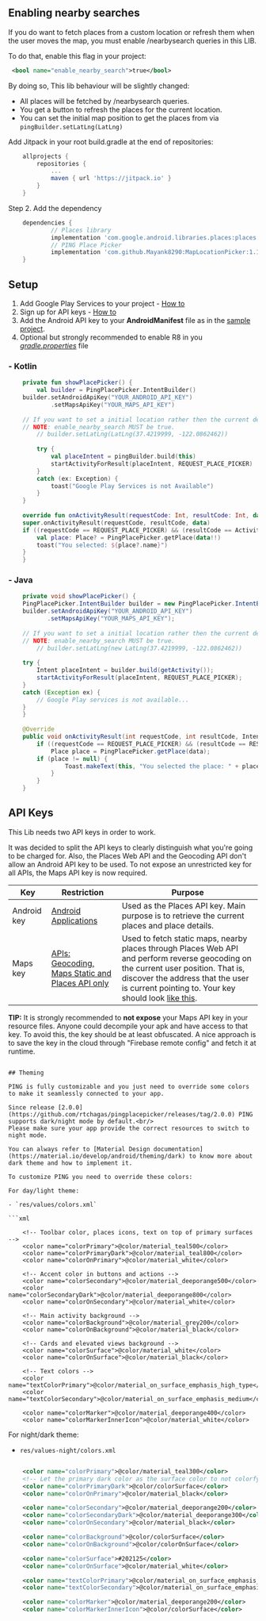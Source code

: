 

## Enabling nearby searches

If you do want to fetch places from a custom location or refresh them when the user moves the map, you must enable /nearbysearch queries in this LIB.

To do that, enable this flag in your project:
```xml  
 <bool name="enable_nearby_search">true</bool>
```

By doing so, This lib behaviour will be slightly changed:
- All places will be fetched by /nearbysearch queries.
- You get a button to refresh the places for the current location.
- You can set the initial map position to get the places from via `pingBuilder.setLatLng(LatLng)`


Add Jitpack in your root build.gradle at the end of repositories:

```gradle
    allprojects {
        repositories {
            ...
            maven { url 'https://jitpack.io' }
        }
    }
```

Step 2. Add the dependency

```gradle
    dependencies {
            // Places library
            implementation 'com.google.android.libraries.places:places:2.0.0'
            // PING Place Picker
            implementation 'com.github.Mayank8290:MapLocationPicker:1.1'
    }
```

## Setup

 1. Add Google Play Services to your project - [How to](https://developers.google.com/android/guides/setup)
 2. Sign up for API keys - [How to](https://developers.google.com/places/android-sdk/signup)
 3. Add the Android API key to your **AndroidManifest** file as in the [sample project](https://github.com/rtchagas/pingplacepicker/blob/master/sample/src/main/AndroidManifest.xml#L15).
 4. Optional but strongly recommended to enable R8 in you *[gradle.properties](https://github.com/rtchagas/pingplacepicker/blob/master/gradle.properties#L12)* file


### - Kotlin
```kotlin
    private fun showPlacePicker() {  
        val builder = PingPlacePicker.IntentBuilder()
	builder.setAndroidApiKey("YOUR_ANDROID_API_KEY")  
        	.setMapsApiKey("YOUR_MAPS_API_KEY")
	
	// If you want to set a initial location rather then the current device location.
	// NOTE: enable_nearby_search MUST be true.
        // builder.setLatLng(LatLng(37.4219999, -122.0862462))
	
        try {
            val placeIntent = pingBuilder.build(this)
            startActivityForResult(placeIntent, REQUEST_PLACE_PICKER)
        }
        catch (ex: Exception) {  
            toast("Google Play Services is not Available")  
        }
    }
    
    override fun onActivityResult(requestCode: Int, resultCode: Int, data: Intent?) {  
	super.onActivityResult(requestCode, resultCode, data)  
	if ((requestCode == REQUEST_PLACE_PICKER) && (resultCode == Activity.RESULT_OK)) {  
	    val place: Place? = PingPlacePicker.getPlace(data!!)  
	    toast("You selected: ${place?.name}")  
	}  
    }
```

### - Java
```java
    private void showPlacePicker() {
	PingPlacePicker.IntentBuilder builder = new PingPlacePicker.IntentBuilder();
	builder.setAndroidApiKey("YOUR_ANDROID_API_KEY")
	       .setMapsApiKey("YOUR_MAPS_API_KEY");
	
	// If you want to set a initial location rather then the current device location.
	// NOTE: enable_nearby_search MUST be true.
        // builder.setLatLng(new LatLng(37.4219999, -122.0862462))
	
	try {
	    Intent placeIntent = builder.build(getActivity());  
	    startActivityForResult(placeIntent, REQUEST_PLACE_PICKER);  
	}  
	catch (Exception ex) {  
	    // Google Play services is not available... 
	}
    }
    
    @Override  
    public void onActivityResult(int requestCode, int resultCode, Intent data) {  
        if ((requestCode == REQUEST_PLACE_PICKER) && (resultCode == RESULT_OK)) {  
            Place place = PingPlacePicker.getPlace(data);  
	    if (place != null) {  
                Toast.makeText(this, "You selected the place: " + place.getName(), Toast.LENGTH_SHORT).show();
            }  
        }
    }
```

## API Keys

This Lib needs two API keys in order to work.

It was decided to split the API keys to clearly distinguish what you're going to be charged for. Also, the Places Web API and the Geocoding API don't allow an Android API key to be used. To not expose an unrestricted key for all APIs, the Maps API key is now required.

| Key | Restriction | Purpose
|--|--|--|
| Android key | [Android Applications](https://developers.google.com/places/android-sdk/signup#restrict-key) | Used as the Places API key. Main purpose is to retrieve the current places and place details.
| Maps key | [APIs: Geocoding, Maps Static and Places API only](https://cloud.google.com/docs/authentication/api-keys#api_key_restrictions) | Used to fetch static maps, nearby places through Places Web API and perform reverse geocoding on the current user position. That is, discover the address that the user is current pointing to. Your key should look [like this](https://raw.githubusercontent.com/rtchagas/pingplacepicker/master/images/maps_api_key.png).

**TIP:** It is strongly recommended to **not expose** your Maps API key in your resource files. Anyone could decompile your apk and have access to that key. To avoid this, the key should be at least obfuscated.
A nice approach is to save the key in the cloud through "Firebase remote config" and fetch it at runtime.


```

## Theming

PING is fully customizable and you just need to override some colors to make it seamlessly connected to your app.

Since release [2.0.0](https://github.com/rtchagas/pingplacepicker/releases/tag/2.0.0) PING supports dark/night mode by default.<br/>
Please make sure your app provide the correct resources to switch to night mode.

You can always refer to [Material Design documentation](https://material.io/develop/android/theming/dark) to know more about dark theme and how to implement it.

To customize PING you need to override these colors:

For day/light theme:

- `res/values/colors.xml`

```xml

    <!-- Toolbar color, places icons, text on top of primary surfaces -->
    <color name="colorPrimary">@color/material_teal500</color>
    <color name="colorPrimaryDark">@color/material_teal800</color>
    <color name="colorOnPrimary">@color/material_white</color>

    <!-- Accent color in buttons and actions -->
    <color name="colorSecondary">@color/material_deeporange500</color>
    <color name="colorSecondaryDark">@color/material_deeporange800</color>
    <color name="colorOnSecondary">@color/material_white</color>

    <!-- Main activity background -->
    <color name="colorBackground">@color/material_grey200</color>
    <color name="colorOnBackground">@color/material_black</color>

    <!-- Cards and elevated views background -->
    <color name="colorSurface">@color/material_white</color>
    <color name="colorOnSurface">@color/material_black</color>

    <!-- Text colors -->
    <color name="textColorPrimary">@color/material_on_surface_emphasis_high_type</color>
    <color name="textColorSecondary">@color/material_on_surface_emphasis_medium</color>

    <color name="colorMarker">@color/material_deeporange400</color>
    <color name="colorMarkerInnerIcon">@color/material_white</color>

```

For night/dark theme:

- `res/values-night/colors.xml`

```xml

    <color name="colorPrimary">@color/material_teal300</color>
    <!-- Let the primary dark color as the surface color to not colorfy the status bar -->
    <color name="colorPrimaryDark">@color/colorSurface</color>
    <color name="colorOnPrimary">@color/material_black</color>

    <color name="colorSecondary">@color/material_deeporange200</color>
    <color name="colorSecondaryDark">@color/material_deeporange300</color>
    <color name="colorOnSecondary">@color/material_black</color>

    <color name="colorBackground">@color/colorSurface</color>
    <color name="colorOnBackground">@color/colorOnSurface</color>

    <color name="colorSurface">#202125</color>
    <color name="colorOnSurface">@color/material_white</color>

    <color name="textColorPrimary">@color/material_on_surface_emphasis_high_type</color>
    <color name="textColorSecondary">@color/material_on_surface_emphasis_medium</color>

    <color name="colorMarker">@color/material_deeporange200</color>
    <color name="colorMarkerInnerIcon">@color/colorSurface</color>

```


